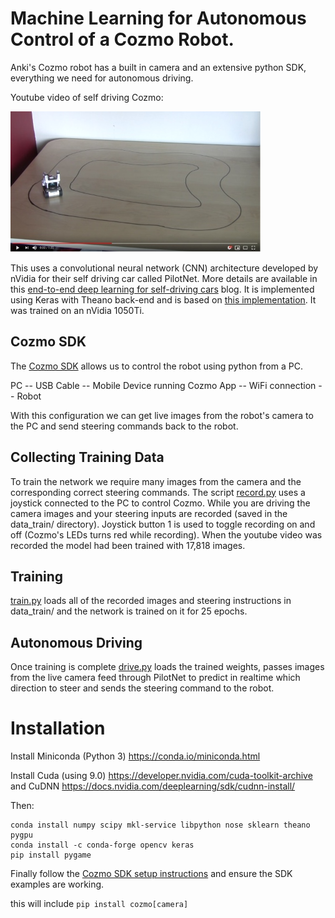# Machine Learning for Autonomous Control of a Cozmo Robot. 

Anki's Cozmo robot has a built in camera and an extensive python SDK, everything we need for autonomous driving.

Youtube video of self driving Cozmo:

[![Cozmo autonomous driving](images/youtube.jpg)](https://www.youtube.com/watch?v=1NHsIE3mchw "Cozmo autonomous driving")

This uses a convolutional neural network (CNN) architecture developed by nVidia for their self driving car called PilotNet. More details are available in this [end-to-end deep learning for self-driving cars](https://devblogs.nvidia.com/deep-learning-self-driving-cars/) blog. It is implemented using Keras with Theano back-end and is based on [this implementation](https://github.com/0bserver07/Nvidia-Autopilot-Keras). It was trained on an nVidia 1050Ti.


## Cozmo SDK
The [Cozmo SDK](http://cozmosdk.anki.com/docs/) allows us to control the robot using python from a PC. 

PC -- USB Cable -- Mobile Device running Cozmo App -- WiFi connection -- Robot

With this configuration we can get live images from the robot's camera to the PC and send steering commands back to the robot.

## Collecting Training Data

To train the network we require many images from the camera and the corresponding correct steering commands. The script [record.py](record.py) uses a joystick connected to the PC to control Cozmo. While you are driving the camera images and your steering inputs are recorded (saved in the data_train/ directory). Joystick button 1 is used to toggle recording on and off (Cozmo's LEDs turns red while recording). When the youtube video was recorded the model had been trained with 17,818 images.

## Training

[train.py](train.py) loads all of the recorded images and steering instructions in data_train/ and the network is trained on it for 25 epochs.

## Autonomous Driving

Once training is complete [drive.py](drive.py) loads the trained weights, passes images from the live camera feed through PilotNet to predict in realtime which direction to steer and sends the steering command to the robot.


# Installation

Install Miniconda (Python 3)
https://conda.io/miniconda.html

Install Cuda (using 9.0)
https://developer.nvidia.com/cuda-toolkit-archive
and CuDNN
https://docs.nvidia.com/deeplearning/sdk/cudnn-install/

Then:

```
conda install numpy scipy mkl-service libpython nose sklearn theano pygpu
conda install -c conda-forge opencv keras
pip install pygame 
```

Finally follow the [Cozmo SDK setup instructions](http://cozmosdk.anki.com/docs/initial.html) and ensure the SDK examples are working.

this will include `pip install cozmo[camera]`


